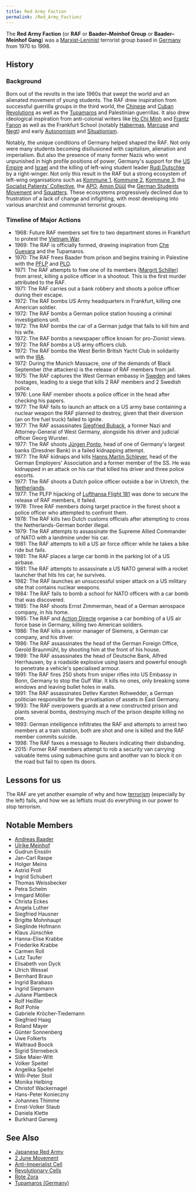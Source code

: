 ```yaml
---
title: Red Army Faction
permalink: /Red_Army_Faction/
---
```


The **Red Army Faction** (or **RAF** or **Baader–Meinhof Group** or
**Baader–Meinhof Gang**) was a
[Marxist-Leninist](Marxist-Leninism "wikilink") terrorist group based in
[Germany](Germany "wikilink") from 1970 to 1998.

## History

### Background

Born out of the revolts in the late 1960s that swept the world and an
alienated movement of young students. The RAF drew inspiration from
successful guerrilla groups in the third world, the
[Chinese](Chinese_Revolution "wikilink") and [Cuban
Revolutions](Cuban_Revolution "wikilink") as well as the
[Tupamaros](Tupamaros "wikilink") and Palestinian guerrillas. It also
drew ideological inspiration from anti-colonial writers like [Ho Chi
Minh](Ho_Chi_Minh "wikilink") and [Frantz
Fanon](Frantz_Fanon "wikilink") as well as the Frankfurt School (notably
[Habermas](Jurgen_Habermas "wikilink"),
[Marcuse](Herbert_Marcuse "wikilink") and [Negt](Oskar_Negt "wikilink"))
and early [Autonomism](Autonomism "wikilink") and
[Situationism](Situationism "wikilink").

Notably, the unique conditions of Germany helped shaped the RAF. Not
only were many students becoming disillusioned with capitalism,
alienation and imperialism. But also the presence of many former Nazis
who went unpunished in high profile positions of power, Germany's
support for the [US Empire](Timeline_of_US_Imperialism "wikilink") and
[Israel](Israel "wikilink") and the killing of left-wing student leader
[Rudi Dutschke](Rudi_Dutschke "wikilink") by a right-winger. Not only
this result in the RAF but a strong ecosystem of left-wing organisations
such as [Kommune 1](Kommune_1 "wikilink"), [Kommune
2](Kommune_2 "wikilink"), [Kommune 3](Kommune_3 "wikilink"), the
[Socialist Patients'
Collective](Socialist_Patients'_Collective "wikilink"), the
[APO](Auserparlamentarische_Opposition "wikilink"), [Amon
Düül](Amon_Duul "wikilink") the [German Students
Movement](German_Students'_Movement "wikilink") and
[Squatters](Squatting#Germany "wikilink"). These ecosystems
progressively declined due to frustration of a lack of change and
infighting, with most developing into various anarchist and communist
terrorist groups.

### Timeline of Major Actions

- 1968: Future RAF members set fire to two department stores in
  Frankfurt to protest the [Vietnam War](Vietnam_War "wikilink").
- 1969: The RAF is officially formed, drawing inspiration from [Che
  Guevara](Che_Guevara "wikilink") and the Tupamaros.
- 1970: The RAF frees Baader from prison and begins training in
  Palestine with the
  [PFLP](Popular_Front_for_the_Liberation_of_Palestine "wikilink") and
  [PLO](Palestinian_Liberation_Organisation "wikilink").
- 1971: The RAF attempts to free one of its members ([Margrit
  Schiller](Margrit_Schiller "wikilink")) from arrest, killing a police
  officer in a shootout. This is the first murder attributed to the RAF.
- 1971: The RAF carries out a bank robbery and shoots a police officer
  during their escape.
- 1972: The RAF bombs US Army headquarters in Frankfurt, killing one
  American soldier.
- 1972: The RAF bombs a German police station housing a criminal
  investigations unit.
- 1972: The RAF bombs the car of a German judge that fails to kill him
  and his wife.
- 1972: The RAF bombs a newspaper office known for pro-Zionist views.
- 1972: The RAF bombs a US army officers club.
- 1972: The RAF bombs the West Berlin British Yacht Club in solidarity
  with the [IRA](Irish_Republican_Army "wikilink").
- 1972: During the Munich Massacre, one of the demands of Black
  September (the attackers) is the release of RAF members from jail.
- 1975: The RAF captures the West German embassy in
  [Sweden](Sweden "wikilink") and takes hostages, leading to a siege
  that kills 2 RAF members and 2 Swedish police.
- 1976: Lone RAF member shoots a police officer in the head after
  checking his papers.
- 1977: The RAF fails to launch an attack on a US army base containing a
  nuclear weapon the RAF planned to destroy, given that their diversion
  (an on fire fuel truck) failed to ignite.
- 1977: The RAF assassinates [Siegfried
  Buback](Siegfried_Buback "wikilink"), a former Nazi and
  Attorney-General of West Germany, alongside his driver and judicial
  officer Georg Wurster.
- 1977: The RAF shoots [Jürgen Ponto](Jurgen_Ponto "wikilink"), head of
  one of Germany's largest banks (Dresdner Bank) in a failed kidnapping
  attempt.
- 1977: The RAF kidnaps and kills [Hanns Martin
  Schleyer](Hanns_Martin_Schleyer "wikilink"), head of the German
  Employers' Association and a former member of the SS. He was kidnapped
  in an attack on his car that killed his driver and three police
  escorts.
- 1977: The RAF shoots a Dutch police officer outside a bar in Utretch,
  the [Netherlands](Netherlands "wikilink").
- 1977: The PLFP hijacking of [Lufthansa Flight
  181](Lufthansa_Flight_181 "wikilink") was done to secure the release
  of RAF members, it failed.
- 1978: Three RAF members doing target practice in the forest shoot a
  police officer who attempted to confront them.
- 1978: The RAF kills two Dutch customs officials after attempting to
  cross the Netherlands-German border illegal.
- 1979: The RAF attempts to assassinate the Supreme Allied Commander of
  NATO with a landmine under his car.
- 1981: The RAF attempts to kill a US air force officer while he takes a
  bike ride but fails.
- 1981: The RAF places a large car bomb in the parking lot of a US
  airbase.
- 1981: The RAF attempts to assassinate a US NATO general with a rocket
  launcher that hits his car, he survives.
- 1982: The RAF launches an unsuccessful sniper attack on a US military
  site that contains nuclear weapons.
- 1984: The RAF fails to bomb a school for NATO officers with a car bomb
  that was discovered.
- 1985: The RAF shoots Ernst Zimmerman, head of a German aerospace
  company, in his home.
- 1985: The RAF and [Action Directe](Action_Directe "wikilink") organise
  a car bombing of a US air force base in Germany, killing two American
  soldiers.
- 1986: The RAF kills a senior manager of Siemens, a German car company,
  and his driver.
- 1986: The RAF assassinates the head of the German Foreign Office,
  Gerold Braunmühl, by shooting him at the front of his house.
- 1989: The RAF assassinates the head of Deutsche Bank, Alfred
  Herrhausen, by a roadside explosive using lasers and powerful enough
  to penetrate a vehicle's specialised armour.
- 1991: The RAF fires 250 shots from sniper rifles into US Embassy in
  Bonn, Germany to stop the Gulf War. It kills no ones, only breaking
  some windows and leaving bullet holes in walls.
- 1991: The RAF assassinates Detlev Karsten Rohwedder, a German
  politician responsible for the privatisation of assets in East
  Germany.
- 1993: The RAF overpowers guards at a new constructed prison and plants
  several bombs, destroying much of the prison despite killing no one.
- 1993: German intelligence infiltrates the RAF and attempts to arrest
  two members at a train station, both are shot and one is killed and
  the RAF member commits suicide.
- 1998: The RAF faxes a message to Reuters indicating their disbanding.
- 2015: Former RAF members attempt to rob a security van carrying
  valuable items using submachine guns and another van to block it on
  the road but fail to open its doors.

## Lessons for us

The RAF are yet another example of why and how
[terrorism](terrorism "wikilink") (especially by the left) fails, and
how we as leftists must do everything in our power to stop terrorism.

## Notable Members

- [Andreas Baader](Andreas_Baader "wikilink") 
- [Ulrike Meinhof](Ulrike_Meinhof "wikilink")
- Gudrun Ensslin
- Jan-Carl Raspe
- Holger Meins
- Astrid Proll
- Ingrid Schubert 
- Thomas Weissbecker 
- Petra Schelm
- Irmgard Möller 
- Christa Eckes
- Angela Luther 
- Siegfried Hausner
- Brigitte Mohnhaupt
- Sieglinde Hofmann
- Klaus Jünschke
- Hanna-Elise Krabbe
- Friederike Krabbe
- Carmen Roll
- Lutz Taufer
- Elisabeth von Dyck
- Ulrich Wessel
- Bernhard Braun
- Ingrid Barabass
- Ingrid Siepmann
- Juliane Plambeck 
- Rolf Heißler
- Rolf Pohle
- Gabriele Kröcher-Tiedemann
- Siegfried Haag
- Roland Mayer
- Günter Sonnenberg
- Uwe Folkerts 
- Waltraud Boock 
- Sigrid Sternebeck 
- Silke Maier-Witt 
- Volker Speitel 
- Angelika Speitel 
- Willi-Peter Stoll 
- Monika Helbing
- Christof Wackernagel 
- Hans-Peter Konieczny
- Johannes Thimme
- Ernst-Volker Staub
- Daniela Klette
- Burkhard Garweg

## See Also

- [Japanese Red Army](Japanese_Red_Army "wikilink")
- [2 June Movement](2_June_Movement "wikilink")
- [Anti-Imperialist Cell](Anti-Imperialist_Cell_(Germany) "wikilink")
- [Revolutionary Cells](Revolutionary_Cells_(Germany) "wikilink")
- [Rote Zora](Rote_Zora "wikilink")
- [Tupamaros (Germany)](Tupamaros_(Germany) "wikilink")